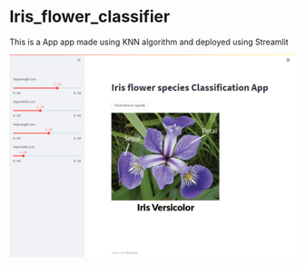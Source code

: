 # Iris_flower_classifier
This is a App app made using KNN algorithm and deployed using Streamlit



![alt](model_photo.png)
